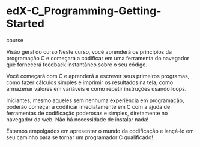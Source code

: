 # edX-C_Programming-Getting-Started
course

Visão geral do curso
Neste curso, você aprenderá os princípios da programação C e começará a codificar em uma ferramenta do navegador que fornecerá feedback instantâneo sobre o seu código.

Você começará com C e aprenderá a escrever seus primeiros programas, como fazer cálculos simples e imprimir os resultados na tela, como armazenar valores em variáveis ​​e como repetir instruções usando loops. 

Iniciantes, mesmo aqueles sem nenhuma experiência em programação, poderão começar a codificar imediatamente em C com a ajuda de ferramentas de codificação poderosas e simples, diretamente no navegador da web. Não há necessidade de instalar nada! 

Estamos empolgados em apresentar o mundo da codificação e lançá-lo em seu caminho para se tornar um programador C qualificado!
